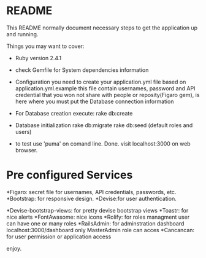 # README

This README normally document necessary steps to get the
application up and running.

Things you may want to cover:

* Ruby version 2.4.1

* check Gemfile for System dependencies information

* Configuration
  you need to create your application.yml file based on application.yml.example 
  this file contain usernames, password and API credential that you won not share with people or reposity(Figaro gem), is here where you must put the Database connection information

* For Database creation execute: 
  rake db:create
* Database initialization
  rake db:migrate
  rake db:seed (default roles and users)

* to test use 'puma' on comand line. Done.
  visit localhost:3000 on web browser.
  
# Pre configured Services

*Figaro: secret file for usernames, API credentials, passwords, etc.
*Bootstrap: for responsive design.
*Devise:for user authentication.

  *Devise-bootstrap-views:  for pretty devise bootstrap views
  *Toastr:                  for nice alerts
  *FontAwasome:             nice icons
  *Rolify:                  for roles managment user can have one or many roles
  *RailsAdmin:              for adminstration dashboard localhost:3000/dashboard  only MasterAdmin role can acces
  *Cancancan:               for user permission or application access
  
  enjoy.
